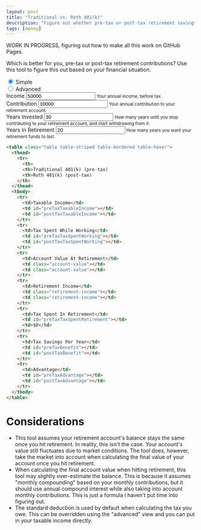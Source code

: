```yaml
---
layout: post
title: "Traditional vs. Roth 401(k)"
description: "Figure out whether pre-tax or post-tax retirement savings are better for you."
tags: [money]
---
```


<link rel="stylesheet" href="https://stackpath.bootstrapcdn.com/bootstrap/4.3.1/css/bootstrap.min.css" integrity="sha384-ggOyR0iXCbMQv3Xipma34MD+dH/1fQ784/j6cY/iJTQUOhcWr7x9JvoRxT2MZw1T" crossorigin="anonymous">

<style>
  .advanced {
    display: none;
  }
</style>

WORK IN PROGRESS, figuring out how to make all this work on GitHub Pages.

<p>Which is better for you, pre-tax or post-tax retirement contributions? Use this tool to figure this out based on your financial situation.</p>

<form>
  <div class="row text-right">
    <div class="col my-1">
      <div class="form-check form-check-inline">
        <input class="form-check-input" type="radio" name="formViewOptions" id="simpleForm" value="simpleForm" checked="checked">
        <label class="form-check-label" for="simpleForm">Simple</label>
      </div>
      <div class="form-check form-check-inline">
        <input class="form-check-input" type="radio" name="formViewOptions" id="advancedForm" value="advancedForm">
        <label class="form-check-label" for="advancedForm">Advanced</label>
      </div>
    </div>
  </div>
  <div class="row">
    <div class="col-xs-12 col-sm-6">
      <div class="form-group">
        <label for="income">Income</label>
        <input type="number" class="form-control" id="income" aria-describedby="incomeHelp" placeholder="50000" value="50000" min="0">
        <small id="incomeHelp">Your annual income, before tax.</small>
      </div>
    </div>
    <div class="col-xs-12 col-sm-6">
      <div class="form-group">
        <label for="contribution">Contribution</label>
        <input type="number" class="form-control" id="contribution" aria-describedby="contributionHelp" placeholder="10000" value="10000" min="0">
        <small id="contributionHelp">Your annual contribution to your retirement account.</small>
      </div>
    </div>
  </div>
  <div class="row">
    <div class="col-xs-12 col-sm-6">
      <div class="form-group">
        <label for="yearsInvested">Years Invested</label>
        <input type="number" class="form-control" id="yearsInvested" aria-describedby="yearsInvestedHelp" placeholder="30" value="30" min="0">
        <small id="yearsInvestedHelp">How many years until you stop contributing to your retirement account, and start withdrawing from it.</small>
      </div>
    </div>
    <div class="col-xs-12 col-sm-6">
      <div class="form-group">
        <label for="yearsInRetirement">Years In Retirement</label>
        <input type="number" class="form-control" id="yearsInRetirement" aria-describedby="yearsRetirementHelp" placeholder="20" value="20" min="0">
        <small id="yearsInRetirementHelp">How many years you want your retirement funds to last.</small>
      </div>
    </div>
    <div class="col-xs-12 col-sm-6 advanced">
      <div class="form-group">
        <label for="interestRate">Interest Rate</label>
        <input type="number" class="form-control" id="interestRate" aria-describedby="interestRateHelp" value="8" min="0">
        <small id="interestRateHelp">Annual appreciation rate of your retirement account.</small>
      </div>
    </div>
    <div class="col-xs-12 col-sm-6 advanced">
      <div class="form-group">
        <label for="taxableIncome">Taxable Income</label>
        <input type="number" class="form-control" id="taxableIncome" aria-describedby="taxableIncomeHelp" min="0">
        <small id="taxableIncomeHelp">Taxable income before pre-tax 401(k) contributions. Overrides "Income" above, in case you itemize deductions.</small>
      </div>
    </div>
  </div>
</form>

<!-- {% raw %} -->
```html
<table class="table table-striped table-bordered table-hover">
  <thead>
    <tr>
      <th>
      <th>Traditional 401(k) (pre-tax)
      <th>Roth 401(k) (post-tax)
    </th>
  </thead>
  <tbody>
    <tr>
      <td>Taxable Income</td>
      <td id="preTaxTaxableIncome"></td>
      <td id="postTaxTaxableIncome"></td>
    </tr>
    <tr>
      <td>Tax Spent While Working</td>
      <td id="preTaxTaxSpentWorking"></td>
      <td id="postTaxTaxSpentWorking"></td>
    </tr>
    <tr>
      <td>Account Value At Retirement</td>
      <td class="account-value"></td>
      <td class="account-value"></td>
    </tr>
    <tr>
      <td>Retirement Income</td>
      <td class="retirement-income"></td>
      <td class="retirement-income"></td>
    </tr>
    <tr>
      <td>Tax Spent In Retirement</td>
      <td id="preTaxTaxSpentRetirement"></td>
      <td>$0</td>
    </tr>
    <tr>
      <td>Tax Savings Per Year</td>
      <td id="preTaxBenefit"></td>
      <td id="postTaxBenefit"></td>
    </tr>
    <tr>
      <td>Advantage</td>
      <td id="preTaxAdvantage"></td>
      <td id="postTaxAdvantage"></td>
    </tr>
  </tbody>
</table>
```
<!-- {% endraw %}) -->

<h1>Considerations</h1>

<ul>
  <li>This tool assumes your retirement account's balance stays the same once you hit retirement.
    In reality, this isn't the case. Your account's value still fluctuates due to market conditions.
    The tool does, however, take the market into account when calculating the final value of your account once you hit retirement.</li>
  <li>When calculating the final account value when hitting retirement, this tool may slightly over-estimate the balance.
    This is because it assumes "monthly compounding" based on your monthly contributions, but it should use annual compound interest while also taking into account monthly contributions.
    This is just a formula I haven't put time into figuring out.</li>
  <li>The standard deduction is used by default when calculating the tax you owe. This can be overridden using the "advanced" view and you can put in your taxable income directly.</li>
</ul>

<script
  src="https://code.jquery.com/jquery-3.3.1.min.js"
  integrity="sha256-FgpCb/KJQlLNfOu91ta32o/NMZxltwRo8QtmkMRdAu8="
  crossorigin="anonymous"></script>
<script type="text/javascript">
$(function() {
    $("form :input").change(updateForm);
    $("form :input:radio").change(toggleAdvanced);

    updateForm();

    function getDollarsLostToTax(taxableIncome) {
        // https://en.wikipedia.org/wiki/Progressive_tax#Computation
        // Uses 2018 brackets
        // Uses single filers

        // for 50,000 income, dollars lost to tax should be:
        //      .1 * 9525 + .12 * (38700-9525) + .22 * 1775
        //  =   952.5 + 3501 + 390.5
        //  =   4844
        
        // rate: max income for rate
        const brackets = {
            ".1": 9525,
            ".12": 38700,
            ".22": 82500,
            ".24": 157500,
            ".32": 200000,
            ".35": 500000
        };
        
        let total = 0;
        let incomeStillTaxable = taxableIncome;
        let lastBracketBoundary = 0;

        for (const rate of Object.keys(brackets)) {
            const bracketBoundary = brackets[rate];
            const maxTaxedAtBracket = bracketBoundary - lastBracketBoundary;
            const taxedForBracket = Math.min(incomeStillTaxable, maxTaxedAtBracket);

            total += taxedForBracket * parseFloat(rate);

            incomeStillTaxable -= maxTaxedAtBracket; 
            lastBracketBoundary = bracketBoundary;

            if (incomeStillTaxable <= 0) {
                break;
            }
        }
        
        return total;
    }
    
    function getAccountValue(m, i, n) {
        // Formula here: https://www.thecalculatorsite.com/articles/finance/compound-interest-formula.php
        // Agrees perfectly with investor.gov calculation, but not with other calculators such as interest.com
        // interest.com says compounded annually with deposits made monthly. I don't think this function matches that.
        // This function compounds either annually or monthly, with deposits made at the same time.
        // We should probably use annual compounding and this will underestimate the total balance.
        // P = M((1 + i/q)^(nq) - 1)(q/i)
        // P = principal after n years
        // M = deposit amount per period
        // i = annual interest rate
        // q = number of periods per year
        // n = number of years
        const q = 1;
        return m  * (Math.pow(1 + (i / q), n * q) - 1) * (q / i);
    }
    
    function getFormattedMoney(money) {
        if (money < 0) {
            money = 0;
        }

        return money.toLocaleString("en-US", { style: "currency", currency: "USD", minimumFractionDigits: 2 });
    }

    function toggleAdvanced() {
        $(".advanced").toggle(300);
    }

    function updateForm() {
        if (!$("form")[0].checkValidity()) {
            return;
        }

        // Required. These directly tie into the point we're making.
        let income = $("#income").val();
        let annualContribution = $("#contribution").val();
        let yearsInvested = $("#yearsInvested").val();

        // This will vary with tax law changes
        const standardDeduction = 12000;

        // Optional. These do influence the results, but we try to pick reasonable defaults.
        let yearsInRetirement = $("#yearsInRetirement").val();
        let interestRate = $("#interestRate").val() / 100;

        const postTaxTaxableIncome = +$("#taxableIncome").val() || income - standardDeduction;
        const preTaxTaxableIncome = postTaxTaxableIncome - annualContribution;

        $("#postTaxTaxableIncome").text(getFormattedMoney(postTaxTaxableIncome));
        $("#preTaxTaxableIncome").text(getFormattedMoney(preTaxTaxableIncome));

        let annualTaxSpentWithPreTax401k = getDollarsLostToTax(preTaxTaxableIncome, interestRate, yearsInvested);
        let annualTaxSpentWithPostTax401k = getDollarsLostToTax(postTaxTaxableIncome, interestRate, yearsInvested);

        $("#preTaxTaxSpentWorking").text(getFormattedMoney(annualTaxSpentWithPreTax401k));
        $("#postTaxTaxSpentWorking").text(getFormattedMoney(annualTaxSpentWithPostTax401k));
        
        let accountValue = getAccountValue(annualContribution, interestRate, yearsInvested);

        $(".account-value").text(getFormattedMoney(accountValue));

        let annualWithdrawPerYear = accountValue / yearsInRetirement;

        $(".retirement-income").text(getFormattedMoney(annualWithdrawPerYear));

        let annualTaxSpentInRetirementWithPreTax401k = getDollarsLostToTax(annualWithdrawPerYear - standardDeduction);

        $("#preTaxTaxSpentRetirement").text(getFormattedMoney(annualTaxSpentInRetirementWithPreTax401k));

        let annualTaxSavingsWithPreTax401k = annualTaxSpentWithPostTax401k - annualTaxSpentWithPreTax401k;
        let annualTaxSavingsWithPostTax401k = annualTaxSpentInRetirementWithPreTax401k;

        let postTaxAdvantage = annualTaxSavingsWithPostTax401k - annualTaxSavingsWithPreTax401k;

        if (postTaxAdvantage > 0) {
            $("#preTaxAdvantage").text("-");
            $("#postTaxAdvantage").text(getFormattedMoney(postTaxAdvantage));
        } else {
            $("#preTaxAdvantage").text(getFormattedMoney(postTaxAdvantage * -1));
            $("#postTaxAdvantage").text("-");
        }

        $("#preTaxBenefit").text(`${getFormattedMoney(annualTaxSavingsWithPreTax401k)} while working`);
        $("#postTaxBenefit").text(`${getFormattedMoney(annualTaxSavingsWithPostTax401k)} while retired`);
    }
});
</script>
